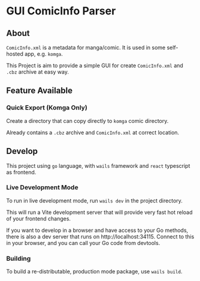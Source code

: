 # GUI ComicInfo Parser

## About

`ComicInfo.xml` is a metadata for manga/comic. It is used in some self-hosted app, e.g. `komga`.

This Project is aim to provide a simple GUI for create `ComicInfo.xml` and `.cbz` archive at easy way.

## Feature Available

### Quick Export (Komga Only)

Create a directory that can copy directly to `komga` comic directory.

Already contains a `.cbz` archive and `ComicInfo.xml` at correct location.

## Develop

This project using `go` language, with `wails` framework and `react` typescript as frontend.

### Live Development Mode

To run in live development mode, run `wails dev` in the project directory.

This will run a Vite development server that will provide very fast hot reload of your frontend changes.

If you want to develop in a browser and have access to your Go methods, there is also a dev server that runs on http://localhost:34115. Connect to this in your browser, and you can call your Go code from devtools.

### Building

To build a re-distributable, production mode package, use `wails build`.
